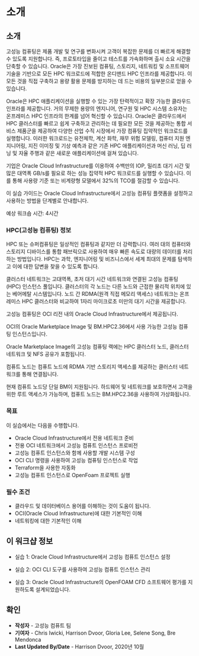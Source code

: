 # 소개

## 소개

고성능 컴퓨팅은 제품 개발 및 연구를 변화시켜 고객이 복잡한 문제를 더 빠르게 해결할 수 있도록 지원합니다. 즉, 프로토타입을 줄이고 테스트를 가속화하며 출시 소요 시간을 단축할 수 있습니다. Oracle은 가장 진보된 컴퓨팅, 스토리지, 네트워킹 및 소프트웨어 기술을 기반으로 모든 HPC 워크로드에 적합한 온디맨드 HPC 인프라를 제공합니다. 이 모든 것을 직접 구축하고 용량 활용 문제를 방지하는 데 드는 비용의 일부분으로 얻을 수 있습니다.

Oracle은 HPC 애플리케이션을 실행할 수 있는 가장 탄력적이고 확장 가능한 클라우드 인프라를 제공합니다. 거의 무제한 용량의 엔지니어, 연구원 및 HPC 시스템 소유자는 온프레미스 HPC 인프라의 한계를 넘어 혁신할 수 있습니다. Oracle은 클라우드에서 HPC 클러스터를 빠르고 쉽게 구축하고 관리하는 데 필요한 모든 것을 제공하는 통합 서비스 제품군을 제공하여 다양한 산업 수직 시장에서 가장 컴퓨팅 집약적인 워크로드를 실행합니다. 이러한 워크로드는 유전체학, 계산 화학, 재무 위험 모델링, 컴퓨터 지원 엔지니어링, 지진 이미징 및 기상 예측과 같은 기존 HPC 애플리케이션과 머신 러닝, 딥 러닝 및 자율 주행과 같은 새로운 애플리케이션에 걸쳐 있습니다.

기업은 Oracle Cloud Infrastructure를 이용하여 수백만의 IOP, 밀리초 대기 시간 및 많은 대역폭 GB/s를 필요로 하는 성능 집약적 HPC 워크로드를 실행할 수 있습니다. 이를 통해 사용량 기준 또는 비계량형 모델에서 32%의 TCO를 절감할 수 있습니다.

이 실습 가이드는 Oracle Cloud Infrastructure에서 고성능 컴퓨팅 플랫폼을 설정하고 사용하는 방법을 단계별로 안내합니다.

예상 워크숍 시간: 4시간

### HPC(고성능 컴퓨팅) 정보

HPC 또는 슈퍼컴퓨팅은 일상적인 컴퓨팅과 같지만 더 강력합니다. 여러 대의 컴퓨터와 스토리지 디바이스를 통합 패브릭으로 사용하여 매우 빠른 속도로 대량의 데이터를 처리하는 방법입니다. HPC는 과학, 엔지니어링 및 비즈니스에서 세계 최대의 문제를 탐색하고 이에 대한 답변을 찾을 수 있도록 합니다.

클러스터 네트워크는 고대역폭, 초저 대기 시간 네트워크와 연결된 고성능 컴퓨팅(HPC) 인스턴스 풀입니다. 클러스터의 각 노드는 다른 노드와 근접한 물리적 위치에 있는 베어메탈 시스템입니다. 노드 간 RDMA(원격 직접 메모리 액세스) 네트워크는 온프레미스 HPC 클러스터와 비교하여 1자리 마이크로초 미만의 대기 시간을 제공합니다.

고성능 컴퓨팅은 OCI 리전 내의 Oracle Cloud Infrastructure에서 제공됩니다.

OCI의 Oracle Marketplace Image 및 BM.HPC2.36에서 사용 가능한 고성능 컴퓨팅 인스턴스입니다.

Oracle Marketplace Image의 고성능 컴퓨팅 랙에는 HPC 클러스터 노드, 클러스터 네트워크 및 NFS 공유가 포함됩니다.

컴퓨트 노드는 컴퓨트 노드에 RDMA 기반 스토리지 액세스를 제공하는 클러스터 네트워크를 통해 연결됩니다.

현재 컴퓨트 노드당 단일 BM이 지원됩니다. 하드웨어 및 네트워크를 보호하면서 고객을 위한 루트 액세스가 가능하며, 컴퓨트 노드는 BM.HPC2.36을 사용하여 가상화됩니다.

### 목표

이 실습에서는 다음을 수행합니다.

*   Oracle Cloud Infrastructure에서 전용 네트워크 준비
*   전용 OCI 네트워크에서 고성능 컴퓨트 인스턴스 프로비전
*   고성능 컴퓨트 인스턴스와 함께 사용할 개발 시스템 구성
*   OCI CLI 명령을 사용하여 고성능 컴퓨팅 인스턴스로 작업
*   Terraform을 사용한 자동화
*   고성능 컴퓨트 인스턴스로 OpenFoam 프로젝트 실행

### 필수 조건

*   클라우드 및 데이터베이스 용어를 이해하는 것이 도움이 됩니다.
*   OCI(Oracle Cloud Infrastructure)에 대한 기본적인 이해
*   네트워킹에 대한 기본적인 이해

## 이 워크샵 정보

*   실습 1: Oracle Cloud Infrastructure에서 고성능 컴퓨트 인스턴스 설정
    
*   실습 2: OCI CLI 도구를 사용하여 고성능 컴퓨트 인스턴스 관리
    
*   실습 3: Oracle Cloud Infrastructure의 OpenFOAM CFD 소프트웨어 평가를 지원하도록 설계되었습니다.
    

## 확인

*   **작성자** - 고성능 컴퓨트 팀
*   **기여자** - Chris Iwicki, Harrison Dvoor, Gloria Lee, Selene Song, Bre Mendonca
*   **Last Updated By/Date** - Harrison Dvoor, 2020년 10월